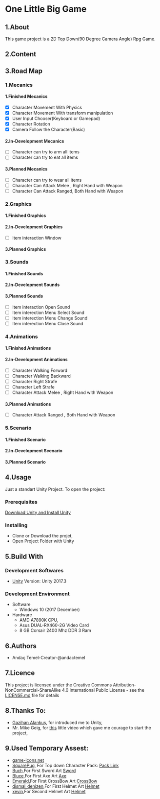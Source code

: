 # One Little Big Game
## 1.About
This game project is a 2D Top Down(90 Degree Camera Angle) Rpg Game.
## 2.Content
## 3.Road Map
### 1.Mecanics
#### 1.Finished Mecanics
- [x] Character Movement With Physics
- [x] Character Movement With transform manipulation
- [x] User Input Chooser(Keyboard or Gamepad)
- [x] Character Rotation
- [x] Camera Follow the Character(Basic) 
#### 2.In-Development Mecanics
- [ ] Character can try to arm all items
- [ ] Character can try to eat all items
#### 3.Planned Mecanics
- [ ] Character can try to wear all items
- [ ] Character Can Attack Melee , Right Hand with Weapon
- [ ] Character Can Attack Ranged, Both Hand with Weapon
### 2.Graphics
#### 1.Finished Graphics
#### 2.In-Development Graphics
- [ ] Item interaction Window
#### 3.Planned Graphics
### 3.Sounds
#### 1.Finished Sounds
#### 2.In-Development Sounds
#### 3.Planned Sounds
- [ ] Item interaction Open Sound
- [ ] Item interection Menu Select Sound
- [ ] Item interection Menu Change Sound
- [ ] Item interection Menu Close Sound
### 4.Animations
#### 1.Finished Animations
#### 2.In-Development Animations
- [ ] Character Walking Forward
- [ ] Character Walking Backward
- [ ] Character Right Strafe
- [ ] Character Left Strafe
- [ ] Character Attack Melee , Right Hand with Weapon
#### 3.Planned Animations
- [ ] Character Attack Ranged , Both Hand with Weapon
### 5.Scenario
#### 1.Finished Scenario
#### 2.In-Development Scenario
#### 3.Planned Scenario
## 4.Usage
Just a standart Unity Project. To open the project:
### Prerequisites
[Download Unity and Install Unity](https://unity3d.com/get-unity/download)
### Installing
- Clone or Download the projet,
- Open Project Folder with Unity
## 5.Build With
### Development Softwares
 - [Unity](https://unity3d.com) Version: Unity 2017.3
### Development Environment
- Software
  - Windows 10 (2017 December)
- Hardware
  - AMD A7890K CPU,
  - Asus DUAL-RX460-2G Video Card
  - 8 GB Corsair 2400 Mhz DDR 3 Ram
## 6.Authors
 - Andaç Temel-Creator-@andactemel
## 7.Licence
This project is licensed under the Creative Commons Attribution-NonCommercial-ShareAlike 4.0 International Public License - see the [LICENSE.md](LICENSE.md) file for details
## 8.Thanks To:
- [Gazihan Alankuş](https://github.com/gazialankus), for introduced me to Unity,
- Mr. Mike Geig, for [this](https://unity3d.com/learn/tutorials/topics/2d-game-creation/top-down-2d-game-basics)  little video which gave me courage to start the project,

## 9.Used Temporary Assest:
- [game-icons.net](http://game-icons.net)
- [SquarePug](https://opengameart.org/users/square-pug-games), For Top down Character Pack: [Pack Link](https://opengameart.org/content/top-down-shooter-character)
- [Buch](https://opengameart.org/users/buch),For First Sword Art [Sword](https://opengameart.org/content/sword-1)
- [Bluce](https://opengameart.org/users/bluce),For First Axe Art [Axe](https://opengameart.org/content/flame-ice-axe)
- [Emerald](https://opengameart.org/users/emerald),For First CrossBow Art [CrossBow](https://opengameart.org/content/loyalty-lies-equipment-bows)
- [dismal_denizen](https://opengameart.org/users/dismaldenizen),For First Helmet Art [Helmet](https://opengameart.org/content/helmet-barbute)
- [xevin](https://opengameart.org/users/xevin),For Second Helmet Art [Helmet](https://opengameart.org/content/helmet-0)

